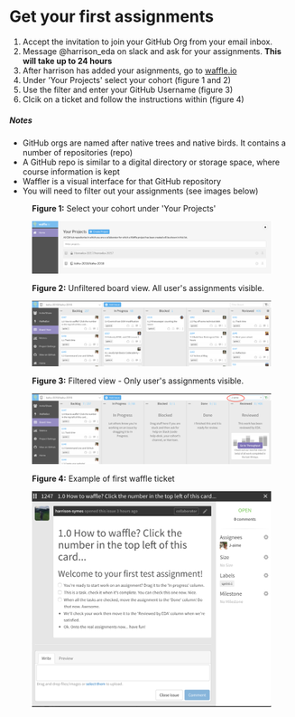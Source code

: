# Get your first assignments

1. Accept the invitation to join your GitHub Org from your email inbox.
2. Message @harrison_eda on slack and ask for your assignments. __This will take up to 24 hours__
3. After harrison has added your asignments, go to [waffle.io](https://waffle.io/)
3. Under 'Your Projects' select your cohort (figure 1 and 2)
4. Use the filter and enter your GitHub Username (figure 3)
5. Clcik on a ticket and follow the instructions within (figure 4)

##### Notes  
- GitHub orgs are named after native trees and native birds. It contains a number of repositories (repo)
- A GitHub repo is similar to a digital directory or storage space, where course information is kept
- Waffler is a visual interface for that GitHub repository
- You will need to filter out your assignments (see images below)<br>  


<figure>
  <figcaption>
    <p><strong>Figure 1:</strong> Select your cohort under 'Your Projects'</p>
  </figcaption>
  <img src="../images/waffle_select_cohort.png" alt="select cohort in waffle"><br>
</figure>

<figure>
  <figcaption>
    <p><strong>Figure 2:</strong> Unfiltered board view. All user's assignments visible.</p>
  </figcaption>
  <img src="../images/waffle_cohort_full_view.png" alt="waffle full view"><br>
</figure>

<figure>
  <figcaption>
    <p><strong>Figure 3:</strong> Filtered view - Only user's assignments visible.</p>
  </figcaption>
  <img src="../images/waffle_cohort_filter_user_view.png" alt="waffle filtered view"><br>
</figure>


<figure>
 <figcaption>
    <p><strong>Figure 4:</strong> Example of first waffle ticket</p>
  </figcaption>
 <img src="../images/waffle_open_ticket.png" alt="waffle ticket"><br>
</figure>
